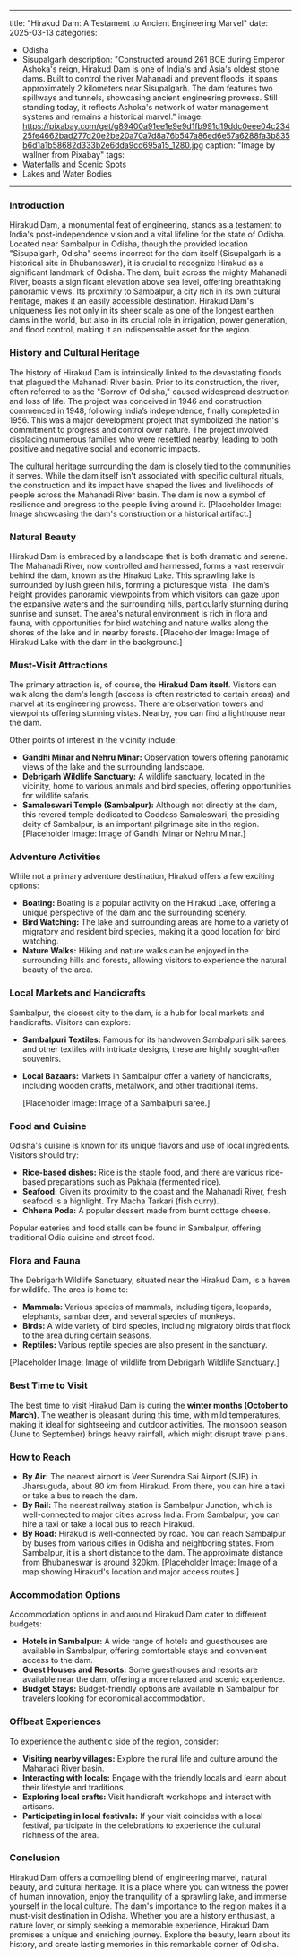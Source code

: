 
---
title: "Hirakud Dam: A Testament to Ancient Engineering Marvel"
date: 2025-03-13
categories:
  - Odisha
  - Sisupalgarh
description: "Constructed around 261 BCE during Emperor Ashoka's reign, Hirakud Dam is one of India's and Asia's oldest stone dams. Built to control the river Mahanadi and prevent floods, it spans approximately 2 kilometers near Sisupalgarh. The dam features two spillways and tunnels, showcasing ancient engineering prowess. Still standing today, it reflects Ashoka's network of water management systems and remains a historical marvel."
image: https://pixabay.com/get/g89400a91ee1e9e9d1fb991d19ddc0eee04c23425fe4662bad277d20e2be20a70a7d8a76b547a86ed6e57a6288fa3b835b6d1a1b58682d333b2e6dda9cd695a15_1280.jpg
caption: "Image by wallner from Pixabay"
tags: 
  - Waterfalls and Scenic Spots
  - Lakes and Water Bodies
---


### **Introduction**

Hirakud Dam, a monumental feat of engineering, stands as a testament to India's post-independence vision and a vital lifeline for the state of Odisha. Located near Sambalpur in Odisha, though the provided location "Sisupalgarh, Odisha" seems incorrect for the dam itself (Sisupalgarh is a historical site in Bhubaneswar), it is crucial to recognize Hirakud as a significant landmark of Odisha. The dam, built across the mighty Mahanadi River, boasts a significant elevation above sea level, offering breathtaking panoramic views. Its proximity to Sambalpur, a city rich in its own cultural heritage, makes it an easily accessible destination. Hirakud Dam's uniqueness lies not only in its sheer scale as one of the longest earthen dams in the world, but also in its crucial role in irrigation, power generation, and flood control, making it an indispensable asset for the region.

### **History and Cultural Heritage**

The history of Hirakud Dam is intrinsically linked to the devastating floods that plagued the Mahanadi River basin. Prior to its construction, the river, often referred to as the "Sorrow of Odisha," caused widespread destruction and loss of life. The project was conceived in 1946 and construction commenced in 1948, following India’s independence, finally completed in 1956. This was a major development project that symbolized the nation's commitment to progress and control over nature. The project involved displacing numerous families who were resettled nearby, leading to both positive and negative social and economic impacts.

The cultural heritage surrounding the dam is closely tied to the communities it serves. While the dam itself isn't associated with specific cultural rituals, the construction and its impact have shaped the lives and livelihoods of people across the Mahanadi River basin. The dam is now a symbol of resilience and progress to the people living around it. [Placeholder Image: Image showcasing the dam's construction or a historical artifact.]

### **Natural Beauty**

Hirakud Dam is embraced by a landscape that is both dramatic and serene. The Mahanadi River, now controlled and harnessed, forms a vast reservoir behind the dam, known as the Hirakud Lake. This sprawling lake is surrounded by lush green hills, forming a picturesque vista. The dam’s height provides panoramic viewpoints from which visitors can gaze upon the expansive waters and the surrounding hills, particularly stunning during sunrise and sunset. The area's natural environment is rich in flora and fauna, with opportunities for bird watching and nature walks along the shores of the lake and in nearby forests. [Placeholder Image: Image of Hirakud Lake with the dam in the background.]

### **Must-Visit Attractions**

The primary attraction is, of course, the **Hirakud Dam itself**. Visitors can walk along the dam's length (access is often restricted to certain areas) and marvel at its engineering prowess. There are observation towers and viewpoints offering stunning vistas. Nearby, you can find a lighthouse near the dam.

Other points of interest in the vicinity include:

*   **Gandhi Minar and Nehru Minar:** Observation towers offering panoramic views of the lake and the surrounding landscape.
*   **Debrigarh Wildlife Sanctuary:** A wildlife sanctuary, located in the vicinity, home to various animals and bird species, offering opportunities for wildlife safaris.
*   **Samaleswari Temple (Sambalpur):** Although not directly at the dam, this revered temple dedicated to Goddess Samaleswari, the presiding deity of Sambalpur, is an important pilgrimage site in the region.
    [Placeholder Image: Image of Gandhi Minar or Nehru Minar.]

### **Adventure Activities**

While not a primary adventure destination, Hirakud offers a few exciting options:

*   **Boating:** Boating is a popular activity on the Hirakud Lake, offering a unique perspective of the dam and the surrounding scenery.
*   **Bird Watching:** The lake and surrounding areas are home to a variety of migratory and resident bird species, making it a good location for bird watching.
*   **Nature Walks:** Hiking and nature walks can be enjoyed in the surrounding hills and forests, allowing visitors to experience the natural beauty of the area.

### **Local Markets and Handicrafts**

Sambalpur, the closest city to the dam, is a hub for local markets and handicrafts. Visitors can explore:

*   **Sambalpuri Textiles:** Famous for its handwoven Sambalpuri silk sarees and other textiles with intricate designs, these are highly sought-after souvenirs.
*   **Local Bazaars:** Markets in Sambalpur offer a variety of handicrafts, including wooden crafts, metalwork, and other traditional items.

    [Placeholder Image: Image of a Sambalpuri saree.]

### **Food and Cuisine**

Odisha's cuisine is known for its unique flavors and use of local ingredients. Visitors should try:

*   **Rice-based dishes:** Rice is the staple food, and there are various rice-based preparations such as Pakhala (fermented rice).
*   **Seafood:** Given its proximity to the coast and the Mahanadi River, fresh seafood is a highlight. Try Macha Tarkari (fish curry).
*   **Chhena Poda:** A popular dessert made from burnt cottage cheese.

Popular eateries and food stalls can be found in Sambalpur, offering traditional Odia cuisine and street food.

### **Flora and Fauna**

The Debrigarh Wildlife Sanctuary, situated near the Hirakud Dam, is a haven for wildlife. The area is home to:

*   **Mammals:** Various species of mammals, including tigers, leopards, elephants, sambar deer, and several species of monkeys.
*   **Birds:** A wide variety of bird species, including migratory birds that flock to the area during certain seasons.
*   **Reptiles:** Various reptile species are also present in the sanctuary.

[Placeholder Image: Image of wildlife from Debrigarh Wildlife Sanctuary.]

### **Best Time to Visit**

The best time to visit Hirakud Dam is during the **winter months (October to March)**. The weather is pleasant during this time, with mild temperatures, making it ideal for sightseeing and outdoor activities. The monsoon season (June to September) brings heavy rainfall, which might disrupt travel plans.

### **How to Reach**

*   **By Air:** The nearest airport is Veer Surendra Sai Airport (SJB) in Jharsuguda, about 80 km from Hirakud. From there, you can hire a taxi or take a bus to reach the dam.
*   **By Rail:** The nearest railway station is Sambalpur Junction, which is well-connected to major cities across India. From Sambalpur, you can hire a taxi or take a local bus to reach Hirakud.
*   **By Road:** Hirakud is well-connected by road. You can reach Sambalpur by buses from various cities in Odisha and neighboring states. From Sambalpur, it is a short distance to the dam. The approximate distance from Bhubaneswar is around 320km.
    [Placeholder Image: Image of a map showing Hirakud's location and major access routes.]

### **Accommodation Options**

Accommodation options in and around Hirakud Dam cater to different budgets:

*   **Hotels in Sambalpur:** A wide range of hotels and guesthouses are available in Sambalpur, offering comfortable stays and convenient access to the dam.
*   **Guest Houses and Resorts:** Some guesthouses and resorts are available near the dam, offering a more relaxed and scenic experience.
*   **Budget Stays:** Budget-friendly options are available in Sambalpur for travelers looking for economical accommodation.

### **Offbeat Experiences**

To experience the authentic side of the region, consider:

*   **Visiting nearby villages:** Explore the rural life and culture around the Mahanadi River basin.
*   **Interacting with locals:** Engage with the friendly locals and learn about their lifestyle and traditions.
*   **Exploring local crafts:** Visit handicraft workshops and interact with artisans.
*   **Participating in local festivals:** If your visit coincides with a local festival, participate in the celebrations to experience the cultural richness of the area.

### **Conclusion**

Hirakud Dam offers a compelling blend of engineering marvel, natural beauty, and cultural heritage. It is a place where you can witness the power of human innovation, enjoy the tranquility of a sprawling lake, and immerse yourself in the local culture. The dam's importance to the region makes it a must-visit destination in Odisha. Whether you are a history enthusiast, a nature lover, or simply seeking a memorable experience, Hirakud Dam promises a unique and enriching journey. Explore the beauty, learn about its history, and create lasting memories in this remarkable corner of Odisha.


